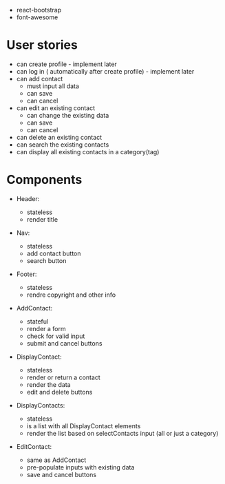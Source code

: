 <!-- TODO:  Install packages -->
* react-bootstrap
* font-awesome

# User stories

* can create profile - implement later
* can log in ( automatically after create profile) - implement later
* can add contact
  - must input all data
  - can save
  - can cancel
* can edit an existing contact
  - can change the existing data
  - can save
  - can cancel
* can delete an existing contact
* can search the existing contacts
* can display all existing contacts in a category(tag)

# Components
* Header:
  - stateless
  - render title

* Nav:
  - stateless
  - add contact button
  - search button

* Footer:
  - stateless
  - rendre copyright and other info

* AddContact:
  - stateful
  - render a form
  - check for valid input
  - submit and cancel buttons
  
* DisplayContact:
  - stateless
  - render or return a contact
  - render the data
  - edit and delete buttons

* DisplayContacts:
  - stateless
  - is a list with all DisplayContact elements
  - render the list based on selectContacts input (all or just a category)

* EditContact:
  - same as AddContact
  - pre-populate inputs with existing data
  - save and cancel buttons
